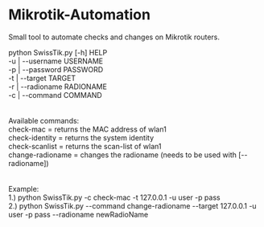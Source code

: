 # Mikrotik-Automation
Small tool to automate checks and changes on Mikrotik routers. 

[Usage]:<br />
python SwissTik.py [-h] HELP<br />
-u | --username USERNAME<br />
-p | --password PASSWORD<br />
-t | --target TARGET<br />
-r | --radioname RADIONAME<br />
-c | --command COMMAND<br />
<br />
<br />
Available commands: <br />
check-mac = returns the MAC address of wlan1<br />
check-identity = returns the system identity<br />
check-scanlist = returns the scan-list of wlan1<br />
change-radioname = changes the radioname (needs to be used with [--radioname])<br />
<br />
<br />
Example:<br />
1.) python SwissTik.py -c check-mac -t 127.0.0.1 -u user -p pass<br />
2.) python SwissTik.py --command change-radioname --target 127.0.0.1 -u user -p pass --radioname newRadioName<br />
